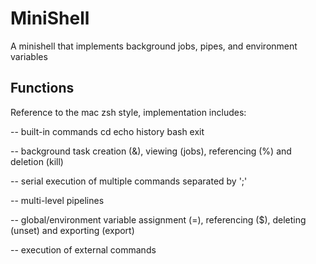 # MiniShell
A minishell that implements background jobs, pipes, and environment variables


## Functions
Reference to the mac zsh style, implementation includes:

-- built-in commands cd echo history bash exit

-- background task creation (&), viewing (jobs), referencing (%) and deletion (kill)

-- serial execution of multiple commands separated by ';'

-- multi-level pipelines

-- global/environment variable assignment (=), referencing ($), deleting (unset) and exporting (export)

-- execution of external commands

